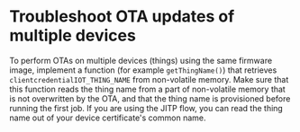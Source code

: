 # Troubleshoot OTA updates of multiple devices<a name="ota-troubleshooting-multi-thing"></a>

To perform OTAs on multiple devices \(things\) using the same firmware image, implement a function \(for example `getThingName()`\) that retrieves `clientcredentialIOT_THING_NAME` from non\-volatile memory\. Make sure that this function reads the thing name from a part of non\-volatile memory that is not overwritten by the OTA, and that the thing name is provisioned before running the first job\. If you are using the JITP flow, you can read the thing name out of your device certificate's common name\.